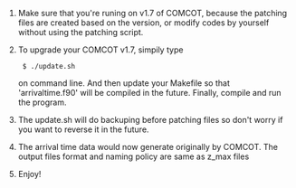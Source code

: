 1. Make sure that you're runing on v1.7 of COMCOT, because the patching files are created based on the version, or modify codes by yourself without using the patching script. 
2. To upgrade your COMCOT v1.7, simpily type

        $ ./update.sh

    on command line. And then update your Makefile so that 'arrivaltime.f90' will be compiled in the future. Finally, compile and run the       program.
3. The update.sh will do backuping before patching files so don't worry if you want to reverse it in the future.
4. The arrival time data would now generate originally by COMCOT. The output files format and naming policy are same as z_max files
5. Enjoy! 

